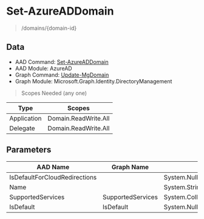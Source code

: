 # Set-AzureADDomain

> /domains/{domain-id}

## Data

+ AAD Command: [Set-AzureADDomain](https://docs.microsoft.com/en-us/powershell/module/AzureAD/Set-AzureADDomain)
+ AAD Module: AzureAD
+ Graph Command: [Update-MgDomain](https://docs.microsoft.com/en-us/powershell/module/Microsoft.Graph.Identity.DirectoryManagement/Update-MgDomain)
+ Graph Module: Microsoft.Graph.Identity.DirectoryManagement

> Scopes Needed (any one)

|Type|Scopes|
|---|---|
|Application|Domain.ReadWrite.All|
|Delegate|Domain.ReadWrite.All|

## Parameters

|AAD Name|Graph Name|AAD Type|Graph Type|Infos|
|---|---|---|---|---|
|IsDefaultForCloudRedirections||System.Nullable/System.Boolean|||
|Name||System.String|||
|SupportedServices|SupportedServices|System.Collections.Generic.List/System.String|System.String[]||
|IsDefault|IsDefault|System.Nullable/System.Boolean|System.Management.Automation.SwitchParameter||

